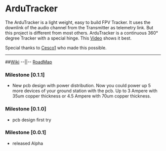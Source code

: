 # ArduTracker

The ArduTracker is a light weight, easy to build FPV Tracker. It uses the downlink of the audio channel from the Transmitter as telemetry link. But this project is different from most others. ArduTracker is a continuous 360° degree Tracker with a special hinge. This [Video](https://vimeo.com/3991479) shows it best.

Special thanks to [Cesco1](https://github.com/Cesco1) who made this possible. 
***

##[Wiki](https://github.com/QuadMax/ArduTracker/wiki) --||-- [RoadMap](https://github.com/QuadMax/ArduTracker/wiki/RoadMap)


### Milestone [0.1.1]
* New pcb design with power distribution. 
  Now you could power up 5 more devices of your ground station with the pcb. Up to 3 Ampere with 35um copper thickness or 4.5 Ampere with 70um copper thickness.


### Milestone [0.1.0]
* pcb design first try

### Milestone [0.0.1]
* released Alpha
